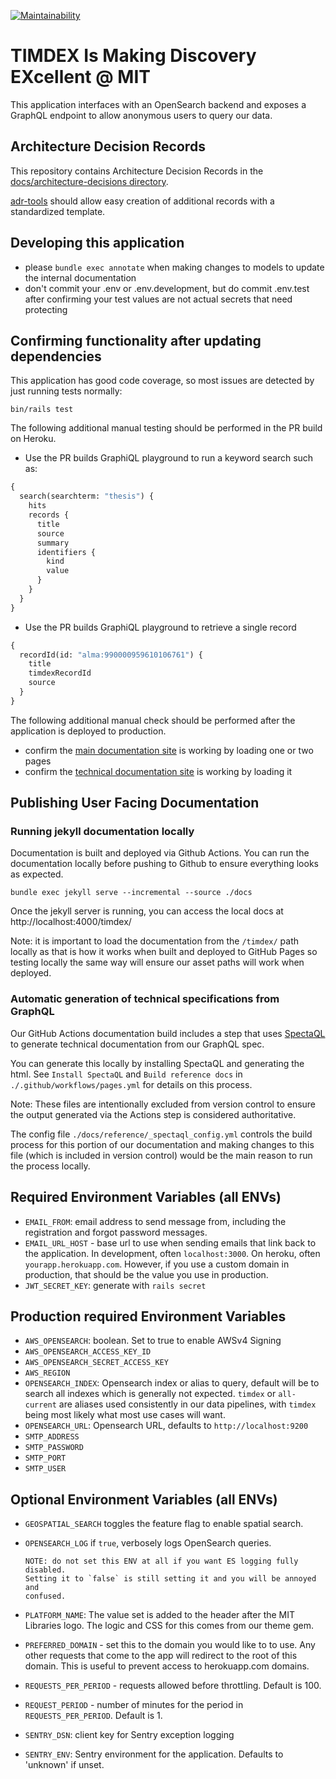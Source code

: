[![Maintainability](https://api.codeclimate.com/v1/badges/5af08033c5f1257a1fd1/maintainability)](https://codeclimate.com/github/MITLibraries/timdex/maintainability)

# TIMDEX Is Making Discovery EXcellent @ MIT

This application interfaces with an OpenSearch backend and exposes a GraphQL endpoint to allow anonymous users to query our data.

## Architecture Decision Records

This repository contains Architecture Decision Records in the
[docs/architecture-decisions directory](docs/architecture-decisions).

[adr-tools](https://github.com/npryce/adr-tools) should allow easy creation of
additional records with a standardized template.

## Developing this application

- please `bundle exec annotate` when making changes to models to update the
  internal documentation
- don't commit your .env or .env.development, but do commit .env.test after
  confirming your test values are not actual secrets that need protecting

## Confirming functionality after updating dependencies

This application has good code coverage, so most issues are detected by just running tests normally:

```shell
bin/rails test
```

The following additional manual testing should be performed in the PR build on Heroku.

- Use the PR builds GraphiQL playground to run a keyword search such as:

```graphql
{
  search(searchterm: "thesis") {
    hits
    records {
      title
      source
      summary
      identifiers {
        kind
        value
      }
    }
  }
}
```

- Use the PR builds GraphiQL playground to retrieve a single record

```graphql
{
  recordId(id: "alma:990000959610106761") {
    title
    timdexRecordId
    source
  }
}
```

The following additional manual check should be performed after the application is deployed to production.

- confirm the [main documentation site](https://mitlibraries.github.io/timdex/) is working by loading one or two pages
- confirm the [technical documentation site](https://mitlibraries.github.io/timdex/reference/) is working by loading it

## Publishing User Facing Documentation

### Running jekyll documentation locally

Documentation is built and deployed via Github Actions. You can run the documentation locally before pushing to Github
to ensure everything looks as expected.

```shell
bundle exec jekyll serve --incremental --source ./docs
```

Once the jekyll server is running, you can access the local docs at http://localhost:4000/timdex/

Note: it is important to load the documentation from the `/timdex/` path locally as that is how it works when built and deployed to GitHub Pages so testing locally the same way will ensure our asset paths will work when deployed.

### Automatic generation of technical specifications from GraphQL

Our GitHub Actions documentation build includes a step that uses [SpectaQL](https://github.com/anvilco/spectaql) to
generate technical documentation from our GraphQL spec.

You can generate this locally by installing SpectaQL and generating the html. See `Install SpectaQL` and
`Build reference docs` in `./.github/workflows/pages.yml` for details on this process.

Note: These files are intentionally excluded from version control to ensure the output generated via the Actions step is
considered authoritative.

The config file `./docs/reference/_spectaql_config.yml` controls the build process for this portion of our documentation
and making changes to this file (which is included in version control) would be the main reason to run the process
locally.

## Required Environment Variables (all ENVs)

- `EMAIL_FROM`: email address to send message from, including the registration
  and forgot password messages.
- `EMAIL_URL_HOST` - base url to use when sending emails that link back to the
  application. In development, often `localhost:3000`. On heroku, often
  `yourapp.herokuapp.com`. However, if you use a custom domain in production,
  that should be the value you use in production.
- `JWT_SECRET_KEY`: generate with `rails secret`

## Production required Environment Variables

- `AWS_OPENSEARCH`: boolean. Set to true to enable AWSv4 Signing
- `AWS_OPENSEARCH_ACCESS_KEY_ID`
- `AWS_OPENSEARCH_SECRET_ACCESS_KEY`
- `AWS_REGION`
- `OPENSEARCH_INDEX`: Opensearch index or alias to query, default will be to search all indexes which is generally not
                      expected. `timdex` or `all-current` are aliases used consistently in our data pipelines, with
                      `timdex` being most likely what most use cases will want.
- `OPENSEARCH_URL`: Opensearch URL, defaults to `http://localhost:9200`
- `SMTP_ADDRESS`
- `SMTP_PASSWORD`
- `SMTP_PORT`
- `SMTP_USER`

## Optional Environment Variables (all ENVs)

- `GEOSPATIAL_SEARCH` toggles the feature flag to enable spatial search.
- `OPENSEARCH_LOG` if `true`, verbosely logs OpenSearch queries.

  ```text
  NOTE: do not set this ENV at all if you want ES logging fully disabled.
  Setting it to `false` is still setting it and you will be annoyed and
  confused.
  ```

- `PLATFORM_NAME`: The value set is added to the header after the MIT Libraries logo. The logic and CSS for this comes from our theme gem.
- `PREFERRED_DOMAIN` - set this to the domain you would like to to use. Any
  other requests that come to the app will redirect to the root of this domain.
  This is useful to prevent access to herokuapp.com domains.
- `REQUESTS_PER_PERIOD` - requests allowed before throttling. Default is 100.
- `REQUEST_PERIOD` - number of minutes for the period in `REQUESTS_PER_PERIOD`.
  Default is 1.
- `SENTRY_DSN`: client key for Sentry exception logging
- `SENTRY_ENV`: Sentry environment for the application. Defaults to 'unknown' if unset.
